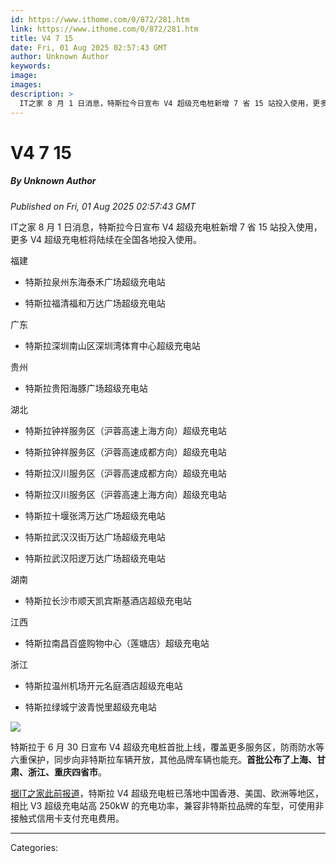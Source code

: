 ```yaml
---
id: https://www.ithome.com/0/872/281.htm
link: https://www.ithome.com/0/872/281.htm
title: V4 7 15
date: Fri, 01 Aug 2025 02:57:43 GMT
author: Unknown Author
keywords: 
image: 
images: 
description: >
  IT之家 8 月 1 日消息，特斯拉今日宣布 V4 超级充电桩新增 7 省 15 站投入使用，更多 V4 超级充电桩将陆续在全国各地投入使用。福建特斯拉泉州东海泰禾广场超级充电站特斯拉福清福和万达广场超级充电站广东特斯拉深圳南山区深圳湾体育中心超级充电站贵州特斯拉贵阳海豚广场超级充电站湖北特斯拉钟祥服务区（沪蓉高速上海方向）超级充电站特斯拉钟祥服务区（沪蓉高速成都方向）超级充电站特斯拉汉川服务区（沪蓉高速成都方向）超级充电站特斯拉汉川服务区（沪蓉高速上海方向）超级充电站特斯拉十堰张湾万达广场超级充电站特斯拉武汉汉街万达广场超级充电站特斯拉武汉阳逻万达广场超级充电站湖南特斯拉长沙市顺天凯宾斯基酒店超级充电站江西特斯拉南昌百盛购物中心（莲塘店）超级充电站浙江特斯拉温州机场开元名庭酒店超级充电站特斯拉绿城宁波青悦里超级充电站特斯拉于 6 月 30 日宣布 V4 超级充电桩首批上线，覆盖更多服务区，防雨防水等六重保护，同步向非特斯拉车辆开放，其他品牌车辆也能充。首批公布了上海、甘肃、浙江、重庆四省市。据IT之家此前报道，特斯拉 V4 超级充电桩已落地中国香港、美国、欧洲等地区，相比 V3 超级充电站高 250kW 的充电功率，兼容非特斯拉品牌的车型，可使用非接触式信用卡支付充电费用。
---
```

# V4 7 15
##### By Unknown Author
_Published on Fri, 01 Aug 2025 02:57:43 GMT_

IT之家 8 月 1 日消息，特斯拉今日宣布 V4 超级充电桩新增 7 省 15 站投入使用，更多 V4 超级充电桩将陆续在全国各地投入使用。

福建

-   特斯拉泉州东海泰禾广场超级充电站
    
-   特斯拉福清福和万达广场超级充电站
    

广东

-   特斯拉深圳南山区深圳湾体育中心超级充电站
    

贵州

-   特斯拉贵阳海豚广场超级充电站
    

湖北

-   特斯拉钟祥服务区（沪蓉高速上海方向）超级充电站
    
-   特斯拉钟祥服务区（沪蓉高速成都方向）超级充电站
    
-   特斯拉汉川服务区（沪蓉高速成都方向）超级充电站
    
-   特斯拉汉川服务区（沪蓉高速上海方向）超级充电站
    
-   特斯拉十堰张湾万达广场超级充电站
    
-   特斯拉武汉汉街万达广场超级充电站
    
-   特斯拉武汉阳逻万达广场超级充电站
    

湖南

-   特斯拉长沙市顺天凯宾斯基酒店超级充电站
    

江西

-   特斯拉南昌百盛购物中心（莲塘店）超级充电站
    

浙江

-   特斯拉温州机场开元名庭酒店超级充电站
    
-   特斯拉绿城宁波青悦里超级充电站
    

![](https://img.ithome.com/newsuploadfiles/2025/8/5935e3b2-0d42-40a4-9182-a88bd61a07a9.jpg?x-bce-process=image/format,f_auto)

特斯拉于 6 月 30 日宣布 V4 超级充电桩首批上线，覆盖更多服务区，防雨防水等六重保护，同步向非特斯拉车辆开放，其他品牌车辆也能充。**首批公布了上海、甘肃、浙江、重庆四省市**。

[据IT之家此前报道](https://www.ithome.com/0/708/207.htm)，特斯拉 V4 超级充电桩已落地中国香港、美国、欧洲等地区，相比 V3 超级充电站高 250kW 的充电功率，兼容非特斯拉品牌的车型，可使用非接触式信用卡支付充电费用。

---
Categories: 
